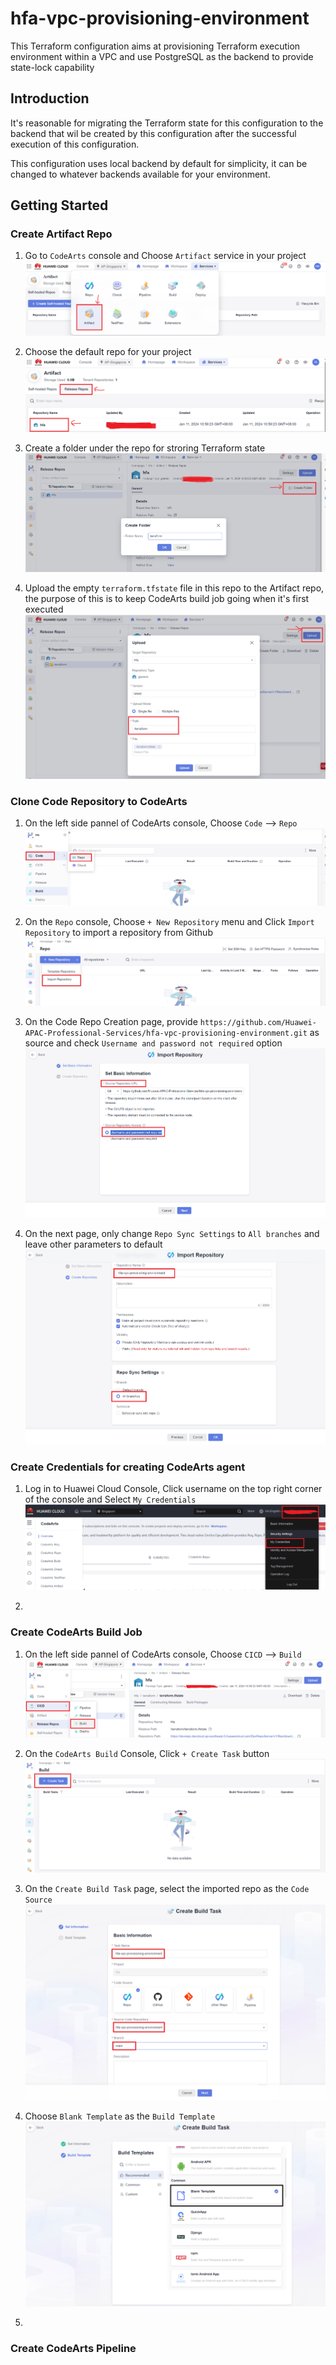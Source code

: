 # hfa-vpc-provisioning-environment
This Terraform configuration aims at provisioning Terraform execution environment within a VPC and use PostgreSQL as the backend to provide state-lock capability

## Introduction 
It's reasonable for migrating the Terraform state for this configuration to the backend that wil be created by this configuration after the successful execution of this configuration. 

This configuration uses local backend by default for simplicity, it can be changed to whatever backends available for your environment.

## Getting Started

### Create Artifact Repo
1. Go to `CodeArts` console and Choose `Artifact` service in your project
![CreateArtifactRepo](./image/001_CreateArtifact_Repo.png)

2. Choose the default repo for your project
![CreateArtifactRepo01](./image/001_CreateArtifact_Repo_01.png)

3. Create a folder under the repo for stroring Terraform state
![CreateArtifactRepo02](./image/001_CreateArtifact_Repo_02.png)

4. Upload the empty `terraform.tfstate` file in this repo to the Artifact repo, the purpose of this is to keep CodeArts build job going when it's first executed
![CreateArtifactRepo03](./image/001_CreateArtifact_Repo_03.png)

### Clone Code Repository to CodeArts
1. On the left side pannel of CodeArts console, Choose `Code` --> `Repo`
![CreateCodeRepo](.//image/001_CreateCode_Repo_01.png) 

2. On the `Repo` console, Choose `+ New Repository` menu and Click `Import Repository` to import a repository from Github
![CreateCodeRepo](./image/001_CreateCode_Repo_02.png)

3. On the Code Repo Creation page, provide `https://github.com/Huawei-APAC-Professional-Services/hfa-vpc-provisioning-environment.git` as source and check `Username and password not required` option
![CreateCodeRepo](./image/001_CreateCode_Repo_03.png) 

4. On the next page, only change `Repo Sync Settings` to `All branches` and leave other parameters to default
![CreateCodeRepo](./image/001_CreateCode_Repo_04.png)

### Create Credentials for creating CodeArts agent
1. Log in to Huawei Cloud Console, Click username on the top right corner of the console and Select `My Credentials`
![CreateCredentials](./image/003_CreateCredential_01.png)

2. 
### Create CodeArts Build Job
1. On the left side pannel of CodeArts console, Choose `CICD` --> `Build`
![CreateBuildJob](./image/002_CreateBuildJob_01.png)

2. On the `CodeArts Build` Console, Click `+ Create Task` button
![CreateBuildJob02](./image/002_CreateBuildJob_02.png)

3.  On the `Create Build Task` page, select the imported repo as the `Code Source`
![CreaateBuildJob03](./image/002_CreateBuildJob_03.png)

4. Choose `Blank Template` as the `Build Template`
![CreateBuildJob04](./image/002_CreateBuildJob_04.png) 

5. 
### Create CodeArts Pipeline